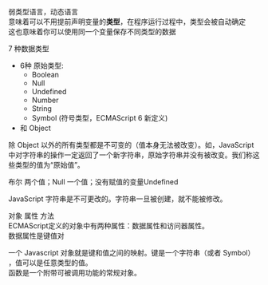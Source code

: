 弱类型语言，动态语言  
意味着可以不用提前声明变量的**类型**，在程序运行过程中，类型会被自动确定  
这也意味着你可以使用同一个变量保存不同类型的数据

7 种数据类型

- 6种 原始类型:
  - Boolean
  - Null
  - Undefined
  - Number
  - String
  - Symbol (符号类型，ECMAScript 6 新定义)
- 和 Object

除 Object 以外的所有类型都是不可变的（值本身无法被改变）。如，JavaScript 中对字符串的操作一定返回了一个新字符串，原始字符串并没有被改变。我们称这些类型的值为“原始值”。

布尔 两个值；Null 一个值；没有赋值的变量Undefined

JavaScript 字符串是不可更改的。字符串一旦被创建，就不能被修改。


对象  属性  方法  
ECMAScript定义的对象中有两种属性：数据属性和访问器属性。  
数据属性是键值对

一个 Javascript 对象就是键和值之间的映射。键是一个字符串（或者 Symbol） ，值可以是任意类型的值。  
函数是一个附带可被调用功能的常规对象。

